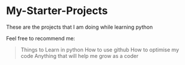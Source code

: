 # My-Starter-Projects

These are the projects that I am doing while learning python

Feel free to recommend me:
> Things to Learn in python
> How to use github
> How to optimise my code
> Anything that will help me grow as a coder
